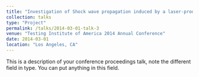```yaml
---
title: "Investigation of Shock wave propagation induced by a laser-produced plasmas in supercritical fluids"
collection: talks
type: "Project"
permalink: /talks/2014-03-01-talk-3
venue: "Testing Institute of America 2014 Annual Conference"
date: 2014-03-01
location: "Los Angeles, CA"
---
```


This is a description of your conference proceedings talk, note the different field in type. You can put anything in this field.
